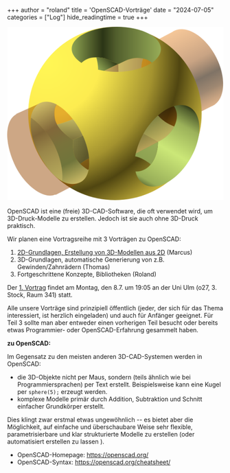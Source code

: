 +++
author = "roland"
title = 'OpenSCAD-Vorträge'
date = "2024-07-05"
categories = ["Log"]
hide_readingtime = true
+++

[![OpenSCAD-Logo](Openscad.svg)](https://en.wikibooks.org/wiki/File:Openscad.svg)

OpenSCAD ist eine (freie) 3D-CAD-Software, die oft verwendet wird, um
3D-Druck-Modelle zu erstellen. Jedoch ist sie auch ohne 3D-Druck praktisch.

Wir planen eine Vortragsreihe mit 3 Vorträgen zu OpenSCAD:

1. [2D-Grundlagen, Erstellung von 3D-Modellen aus 2D](/ccc/chaosseminar/openscad1/) (Marcus)
2. 3D-Grundlagen, automatische Generierung von z.B. Gewinden/Zahnrädern (Thomas)
3. Fortgeschrittene Konzepte, Bibliotheken (Roland)

Der [1. Vortrag](/ccc/chaosseminar/openscad1/) findet am Montag, den 8.7.
um 19:05 an der Uni Ulm (o27, 3. Stock, Raum 341) statt.

Alle unsere Vorträge sind prinzipiell öffentlich (jeder, der
sich für das Thema interessiert, ist herzlich eingeladen)
und auch für Anfänger geeignet.
Für Teil 3 sollte man aber entweder einen vorherigen Teil besucht oder
bereits etwas Programmier- oder OpenSCAD-Erfahrung gesammelt haben.

**zu OpenSCAD:**

Im Gegensatz zu den meisten anderen 3D-CAD-Systemen werden in OpenSCAD:
 - die 3D-Objekte nicht per Maus, sondern (teils ähnlich wie bei Programmiersprachen) per Text erstellt.
  Beispielsweise kann eine Kugel per ``sphere(5);`` erzeugt werden.
- komplexe Modelle primär durch Addition, Subtraktion und Schnitt einfacher Grundkörper erstellt.

Dies klingt zwar erstmal etwas ungewöhnlich -- es bietet aber die
Möglichkeit, auf einfache und überschaubare Weise sehr flexible,
parametrisierbare und klar strukturierte Modelle zu erstellen
(oder automatisiert erstellen zu lassen ).

- OpenSCAD-Homepage: https://openscad.org/
- OpenSCAD-Syntax: https://openscad.org/cheatsheet/


